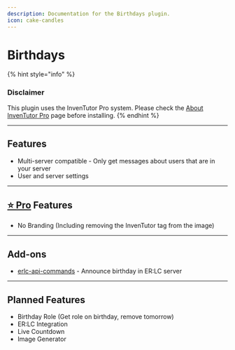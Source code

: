 ```yaml
---
description: Documentation for the Birthdays plugin.
icon: cake-candles
---
```


# Birthdays

{% hint style="info" %}
### Disclaimer

This plugin uses the InvenTutor Pro system. Please check the [About InvenTutor Pro](https://app.gitbook.com/s/6H1YA21Oj3zO6OvS8OBs/about-inventutor-pro "mention") page before installing.
{% endhint %}

***

## Features

* Multi-server compatible - Only get messages about users that are in your server
* User and server settings

***

## [⭐ Pro](https://app.gitbook.com/s/6H1YA21Oj3zO6OvS8OBs/about-inventutor-pro) Features

* No Branding (Including removing the InvenTutor tag from the image)

***

## Add-ons

* [erlc-api-commands](in-development/erlc-api-commands/ "mention") - Announce birthday in ER:LC server

***

## Planned Features

* Birthday Role (Get role on birthday, remove tomorrow)
* ER:LC Integration
* Live Countdown
* Image Generator

<figure><img src=".gitbook/assets/Snímek obrazovky 2025-05-24 175337.png" alt=""><figcaption></figcaption></figure>
